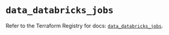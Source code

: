 # `data_databricks_jobs`

Refer to the Terraform Registry for docs: [`data_databricks_jobs`](https://registry.terraform.io/providers/databricks/databricks/1.34.0/docs/data-sources/jobs).
